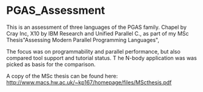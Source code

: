 # PGAS_Assessment

This is an assessment of three languages of the PGAS family. Chapel by Cray Inc, X10 by IBM Research and Unified Parallel C., as part of my MSc Thesis"Assessing Modern Parallel Programming Languages",

The focus was on programmability and parallel performance, but also compared tool support and tutorial status. T
he N-body application was was picked as basis for the comparison. 
  
A copy of the MSc thesis can be found here:
http://www.macs.hw.ac.uk/~kp167/homepage/files/MScthesis.pdf
